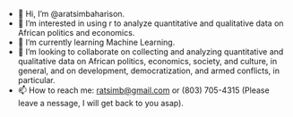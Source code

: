 - 👋 Hi, I’m @aratsimbaharison.
- 👀 I’m interested in using  r to analyze quantitative and qualitative data on African politics and economics.
- 🌱 I’m currently learning Machine Learning.
- 💞️ I’m looking to collaborate on collecting and analyzing quantitative and qualitative data on African politics, economics, society, and culture, in general, and on development, democratization, and armed conflicts, in particular.
- 📫 How to reach me: ratsimb@gmail.com or (803) 705-4315 (Please leave a nessage, I will get back to you asap).

<!---
aratsimbaharison/aratsimbaharison is a ✨ special ✨ repository because its `README.md` (this file) appears on your GitHub profile.
You can click the Preview link to take a look at your changes.
--->
